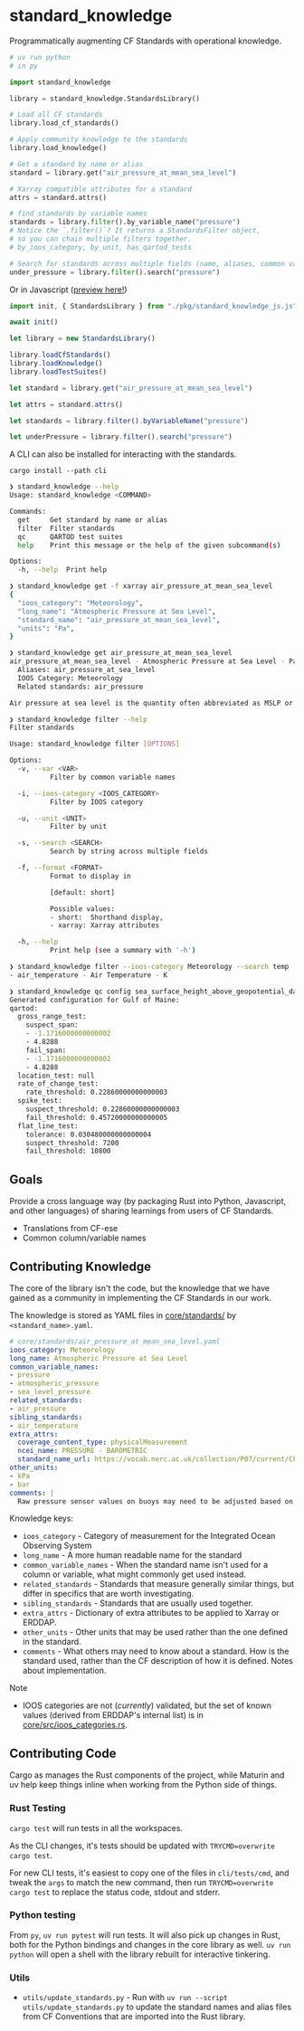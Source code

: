 # standard_knowledge
Programmatically augmenting CF Standards with operational knowledge.

```py
# uv run python
# in py

import standard_knowledge

library = standard_knowledge.StandardsLibrary()

# Load all CF standards
library.load_cf_standards()

# Apply community knowledge to the standards
library.load_knowledge()

# Get a standard by name or alias
standard = library.get("air_pressure_at_mean_sea_level")

# Xarray compatible attributes for a standard
attrs = standard.attrs()

# find standards by variable names
standards = library.filter().by_variable_name("pressure")
# Notice the `.filter()`? It returns a StandardsFilter object,
# so you can chain multiple filters together.
# by_ioos_category, by_unit, has_qartod_tests

# Search for standards across multiple fields (name, aliases, common variable names, related standards)
under_pressure = library.filter().search("pressure")
```

Or in Javascript ([preview here!](https://gulfofmaine.github.io/standard_knowledge/))

```js
import init, { StandardsLibrary } from "./pkg/standard_knowledge_js.js"

await init()

let library = new StandardsLibrary()

library.loadCfStandards()
library.loadKnowledge()
library.loadTestSuites()

let standard = library.get("air_pressure_at_mean_sea_level")

let attrs = standard.attrs()

let standards = library.filter().byVariableName("pressure")

let underPressure = library.filter().search("pressure")
```

A CLI can also be installed for interacting with the standards.

`cargo install --path cli`

```sh
❯ standard_knowledge --help
Usage: standard_knowledge <COMMAND>

Commands:
  get     Get standard by name or alias
  filter  Filter standards
  qc      QARTOD test suites
  help    Print this message or the help of the given subcommand(s)

Options:
  -h, --help  Print help

❯ standard_knowledge get -f xarray air_pressure_at_mean_sea_level
{
  "ioos_category": "Meteorology",
  "long_name": "Atmospheric Pressure at Sea Level",
  "standard_name": "air_pressure_at_mean_sea_level",
  "units": "Pa",
}

❯ standard_knowledge get air_pressure_at_mean_sea_level
air_pressure_at_mean_sea_level - Atmospheric Pressure at Sea Level - Pa
  Aliases: air_pressure_at_sea_level
  IOOS Category: Meteorology
  Related standards: air_pressure

Air pressure at sea level is the quantity often abbreviated as MSLP or PMSL. Air pressure is the force per unit area which would be exerted when the moving gas molecules of which the air is composed strike a theoretical surface of any orientation. "Mean sea level" means the time mean of sea surface elevation at a given location over an arbitrary period sufficient to eliminate the tidal signals.

❯ standard_knowledge filter --help
Filter standards

Usage: standard_knowledge filter [OPTIONS]

Options:
  -v, --var <VAR>
          Filter by common variable names

  -i, --ioos-category <IOOS_CATEGORY>
          Filter by IOOS category

  -u, --unit <UNIT>
          Filter by unit

  -s, --search <SEARCH>
          Search by string across multiple fields

  -f, --format <FORMAT>
          Format to display in

          [default: short]

          Possible values:
          - short:  Shorthand display,
          - xarray: Xarray attributes

  -h, --help
          Print help (see a summary with '-h')

❯ standard_knowledge filter --ioos-category Meteorology --search temp
- air_temperature - Air Temperature - K

❯ standard_knowledge qc config sea_surface_height_above_geopotential_datum gulf_of_maine mllw=0.2 mhhw=3
Generated configuration for Gulf of Maine:
qartod:
  gross_range_test:
    suspect_span:
    - -1.1716000000000002
    - 4.8288
    fail_span:
    - -1.1716000000000002
    - 4.8288
  location_test: null
  rate_of_change_test:
    rate_threshold: 0.22860000000000003
  spike_test:
    suspect_threshold: 0.22860000000000003
    fail_threshold: 0.45720000000000005
  flat_line_test:
    tolerance: 0.030480000000000004
    suspect_threshold: 7200
    fail_threshold: 10800
```

## Goals

Provide a cross language way (by packaging Rust into Python, Javascript, and other languages) of sharing learnings from users of CF Standards.

- Translations from CF-ese
- Common column/variable names

## Contributing Knowledge

The core of the library isn't the code, but the knowledge that we have gained as a community in implementing the CF Standards in our work.

The knowledge is stored as YAML files in [core/standards/](./core/standards/) by `<standard_name>.yaml`.

```yaml
# core/standards/air_pressure_at_mean_sea_level.yaml
ioos_category: Meteorology
long_name: Atmospheric Pressure at Sea Level
common_variable_names:
- pressure
- atmospheric_pressure
- sea_level_pressure
related_standards:
- air_pressure
sibling_standards:
- air_temperature
extra_attrs:
  coverage_content_type: physicalMeasurement
  ncei_name: PRESSURE - BAROMETRIC
  standard_name_url: https://vocab.nerc.ac.uk/collection/P07/current/CFSN0015
other_units:
- kPa
- bar
comments: |
  Raw pressure sensor values on buoys may need to be adjusted based on sensor tower height.
```

Knowledge keys:

- `ioos_category` - Category of measurement for the Integrated Ocean Observing System
- `long_name` - A more human readable name for the standard
- `common_variable_names` - When the standard name isn't used for a column or variable, what might commonly get used instead.
- `related_standards` - Standards that measure generally similar things, but differ in specifics that are worth investigating.
- `sibling_standards` - Standards that are usually used together.
- `extra_attrs` - Dictionary of extra attributes to be applied to Xarray or ERDDAP.
- `other_units` - Other units that may be used rather than the one defined in the standard.
- `comments` - What others may need to know about a standard. How is the standard used, rather than the CF description of how it is defined. Notes about implementation.

> [!NOTE]
>
> - IOOS categories are not (_currently_) validated, but the set of known values (derived from ERDDAP's internal list) is in [core/src/ioos_categories.rs](./core/src/ioos_categories.rs).

## Contributing Code

Cargo as manages the Rust components of the project, while Maturin and uv help keep things inline when working from the Python side of things.

### Rust Testing

`cargo test` will run tests in all the workspaces.

As the CLI changes, it's tests should be updated with `TRYCMD=overwrite cargo test`.

For new CLI tests, it's easiest to copy one of the files in `cli/tests/cmd`, and tweak the `args` to match the new command, then run `TRYCMD=overwrite cargo test` to replace the status code, stdout and stderr.

### Python testing

From `py`, `uv run pytest` will run tests.
It will also pick up changes in Rust, both for the Python bindings and changes in the core library as well.
`uv run python` will open a shell with the library rebuilt for interactive tinkering.

### Utils

- `utils/update_standards.py` - Run with `uv run --script utils/update_standards.py` to update the standard names and alias files from CF Conventions that are imported into the Rust library.
